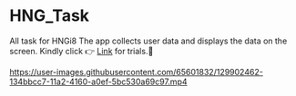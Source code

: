 # HNG_Task
All task for HNGi8
The app collects user data and displays the data on the screen.
Kindly click 👉 [Link](https://appetize.io/app/rkrdngungf7debxej94v89qj44?device=nexus5&scale=75&orientation=portrait&osVersion=8.1) for trials.😤

https://user-images.githubusercontent.com/65601832/129902462-134bbcc7-11a2-4160-a0ef-5bc530a69c97.mp4


